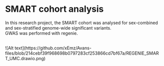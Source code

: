 # SMART cohort analysis

In this research project, the SMART cohort was analysed for sex-combined and sex-stratified genome-wide significant variants. <br> GWAS was performed with regenie.

<br>
![Alt text](https://github.com/xEmz/Avans-files/blob/214cebf39f968698b0797283cf253866cd7bf67a/REGENIE_SMART_UMC.drawio.png)
</br>
